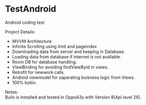 # TestAndroid
Android coding test   

Project Details:  
 - MVVM  Architecture
 - Infinite Scrolling using limit and pageindex  
 - Downloading data from server and keeping in Database.
 - Loading data from database if internet is not available.  
 - Room DB for database handling.  
 - ViewBinding for avoiding findViewById in views.
 - Retrofit for newwork calls.  
 - Android viewmodel for saparating buisness logic from Views.  
 - 100% kotlin.
 
 
 Notes:  
 Buils is installed and tested in OppoA3s with Version 8(Api level 26).
